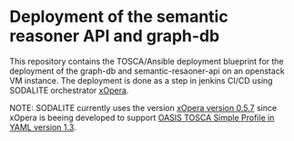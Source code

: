 # Deployment of the semantic reasoner API and graph-db
This repository contains the TOSCA/Ansible deployment blueprint for the deployment of the graph-db and semantic-resaoner-api on an openstack VM instance. The deployment is done as a step in jenkins CI/CD using SODALITE orchestrator [xOpera](https://github.com/xlab-si/xopera-opera). 

NOTE: SODALITE currently uses the version [xOpera version 0.5.7](https://pypi.org/project/opera/0.5.7/) since xOpera is beeing developed to support [OASIS TOSCA Simple Profile in YAML version 1.3](https://www.oasis-open.org/news/announcements/tosca-simple-profile-in-yaml-v1-3-oasis-standard-published).
